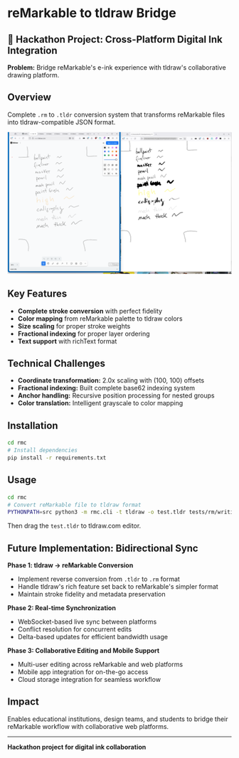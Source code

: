 # reMarkable to tldraw Bridge

## 🚀 Hackathon Project: Cross-Platform Digital Ink Integration

**Problem:** Bridge reMarkable's e-ink experience with tldraw's collaborative drawing platform.

## Overview

Complete `.rm` to `.tldr` conversion system that transforms reMarkable files into tldraw-compatible JSON format.

![Comparison](Already%20existing%20SVG%20exporter%20vs%20TLDRaw.png)

## Key Features

- **Complete stroke conversion** with perfect fidelity
- **Color mapping** from reMarkable palette to tldraw colors
- **Size scaling** for proper stroke weights
- **Fractional indexing** for proper layer ordering
- **Text support** with richText format

## Technical Challenges

- **Coordinate transformation:** 2.0x scaling with (100, 100) offsets
- **Fractional indexing:** Built complete base62 indexing system
- **Anchor handling:** Recursive position processing for nested groups
- **Color translation:** Intelligent grayscale to color mapping

## Installation

```bash
cd rmc
# Install dependencies
pip install -r requirements.txt
```

## Usage

```bash
cd rmc
# Convert reMarkable file to tldraw format
PYTHONPATH=src python3 -m rmc.cli -t tldraw -o test.tldr tests/rm/writing_tools.rm
```

Then drag the `test.tldr` to tldraw.com editor.

## Future Implementation: Bidirectional Sync

**Phase 1: tldraw → reMarkable Conversion**
- Implement reverse conversion from `.tldr` to `.rm` format
- Handle tldraw's rich feature set back to reMarkable's simpler format
- Maintain stroke fidelity and metadata preservation

**Phase 2: Real-time Synchronization**
- WebSocket-based live sync between platforms
- Conflict resolution for concurrent edits
- Delta-based updates for efficient bandwidth usage

**Phase 3: Collaborative Editing and Mobile Support**
- Multi-user editing across reMarkable and web platforms
- Mobile app integration for on-the-go access
- Cloud storage integration for seamless workflow

## Impact

Enables educational institutions, design teams, and students to bridge their reMarkable workflow with collaborative web platforms.

---

**Hackathon project for digital ink collaboration**